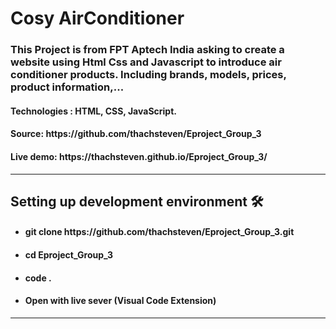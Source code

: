 <h1>Cosy AirConditioner</h1>

<h3>
  This Project is from FPT Aptech India asking to create a website using Html Css and Javascript to introduce air
  conditioner products. Including brands, models, prices, product information,...
</h3>
<h4>Technologies : HTML, CSS, JavaScript.</h4>
<h4>Source: https://github.com/thachsteven/Eproject_Group_3</h4>
<h4>Live demo: https://thachsteven.github.io/Eproject_Group_3/</h4>
<hr />
<h2>Setting up development environment 🛠</h2>

<ul>
  <li><h4>git clone https://github.com/thachsteven/Eproject_Group_3.git</h4></li>
  <li><h4>cd Eproject_Group_3</h4></li>
  <li><h4>code .</h4></li>
  <li>
    <h4>Open with live sever (<span>Visual Code Extension</span>)</h4>
  </li>
</ul>

<hr />
